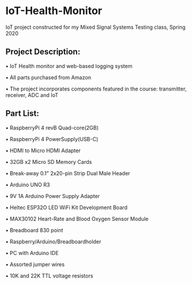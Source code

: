 # IoT-Health-Monitor

IoT project constructed for my Mixed Signal Systems Testing class, Spring 2020

## Project Description:

• IoT Health monitor and web-based logging system

• All parts purchased from Amazon

• The project incorporates components featured in the course: transmitter, receiver, ADC and IoT

## Part List:

• RaspberryPi 4 revB Quad-core(2GB)

• RaspberryPi 4 PowerSupply(USB-C)

• HDMI to Micro HDMI Adapter

• 32GB x2 Micro SD Memory Cards

• Break-away 0.1" 2x20-pin Strip Dual Male Header

• Arduino UNO R3

• 9V 1A Arduino Power Supply Adapter

• Heltec ESP32O LED WiFi Kit Development Board

• MAX30102 Heart-Rate and Blood Oxygen Sensor Module

• Breadboard 830 point

• Raspberry/Arduino/Breadboardholder

• PC with Arduino IDE

• Assorted jumper wires

• 10K and 22K TTL voltage resistors

